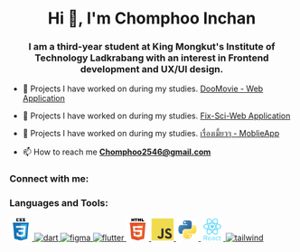 <h1 align="center">Hi 👋, I'm Chomphoo Inchan</h1>
<h3 align="center">I am a third-year student at King Mongkut's Institute of Technology Ladkrabang with an interest in Frontend development and UX/UI design.</h3>

- 🔭 Projects I have worked on during my studies. [DooMovie - Web Application](https://www.figma.com/design/m0cLHA865wLndLPfToQ0Er/DooMovie?node-id=0-1&t=1o8RJuhYnabnuBsT-1)

- 👯 Projects I have worked on during my studies. [Fix-Sci-Web Application](https://www.figma.com/design/IS2bJEwio9djtxDta8dcF1/%E0%B8%A3%E0%B8%B0%E0%B8%9A%E0%B8%9A%E0%B9%81%E0%B8%88%E0%B9%89%E0%B8%87%E0%B8%8B%E0%B9%88%E0%B8%AD%E0%B8%A1?node-id=0-1&t=1o8RJuhYnabnuBsT-1)

- 🤝 Projects I have worked on during my studies. [เรื่องเมี้ยวๆ - MoblieApp](https://www.figma.com/design/vDRqg7h1AQDFczXLk0Qa3Y/App-%E0%B9%80%E0%B8%A3%E0%B8%B7%E0%B9%88%E0%B8%AD%E0%B8%87%E0%B9%80%E0%B8%A1%E0%B8%B5%E0%B9%89%E0%B8%A2%E0%B8%A7%E0%B9%86?node-id=0-1&t=Q9Mah8fWHGsqxDRE-1)

- 📫 How to reach me **Chomphoo2546@gmail.com**

<h3 align="left">Connect with me:</h3>
<p align="left">
</p>

<h3 align="left">Languages and Tools:</h3>
<p align="left"> <a href="https://www.w3schools.com/css/" target="_blank" rel="noreferrer"> <img src="https://raw.githubusercontent.com/devicons/devicon/master/icons/css3/css3-original-wordmark.svg" alt="css3" width="40" height="40"/> </a> <a href="https://dart.dev" target="_blank" rel="noreferrer"> <img src="https://www.vectorlogo.zone/logos/dartlang/dartlang-icon.svg" alt="dart" width="40" height="40"/> </a> <a href="https://www.figma.com/" target="_blank" rel="noreferrer"> <img src="https://www.vectorlogo.zone/logos/figma/figma-icon.svg" alt="figma" width="40" height="40"/> </a> <a href="https://flutter.dev" target="_blank" rel="noreferrer"> <img src="https://www.vectorlogo.zone/logos/flutterio/flutterio-icon.svg" alt="flutter" width="40" height="40"/> </a> <a href="https://www.w3.org/html/" target="_blank" rel="noreferrer"> <img src="https://raw.githubusercontent.com/devicons/devicon/master/icons/html5/html5-original-wordmark.svg" alt="html5" width="40" height="40"/> </a> <a href="https://developer.mozilla.org/en-US/docs/Web/JavaScript" target="_blank" rel="noreferrer"> <img src="https://raw.githubusercontent.com/devicons/devicon/master/icons/javascript/javascript-original.svg" alt="javascript" width="40" height="40"/> </a> <a href="https://www.python.org" target="_blank" rel="noreferrer"> <img src="https://raw.githubusercontent.com/devicons/devicon/master/icons/python/python-original.svg" alt="python" width="40" height="40"/> </a> <a href="https://reactjs.org/" target="_blank" rel="noreferrer"> <img src="https://raw.githubusercontent.com/devicons/devicon/master/icons/react/react-original-wordmark.svg" alt="react" width="40" height="40"/> </a> <a href="https://tailwindcss.com/" target="_blank" rel="noreferrer"> <img src="https://www.vectorlogo.zone/logos/tailwindcss/tailwindcss-icon.svg" alt="tailwind" width="40" height="40"/> </a> </p>
